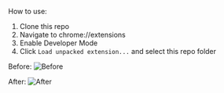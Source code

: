 How to use:

1. Clone this repo
2. Navigate to chrome://extensions
3. Enable Developer Mode
4. Click `Load unpacked extension...` and select this repo folder

Before:
![Before](https://cloud.githubusercontent.com/assets/775741/3294176/14581512-f5a5-11e3-8b7c-294ad9988e5d.png)

After:
![After](https://cloud.githubusercontent.com/assets/775741/3294183/28f93294-f5a5-11e3-90e5-aea81fa8b942.gif)
